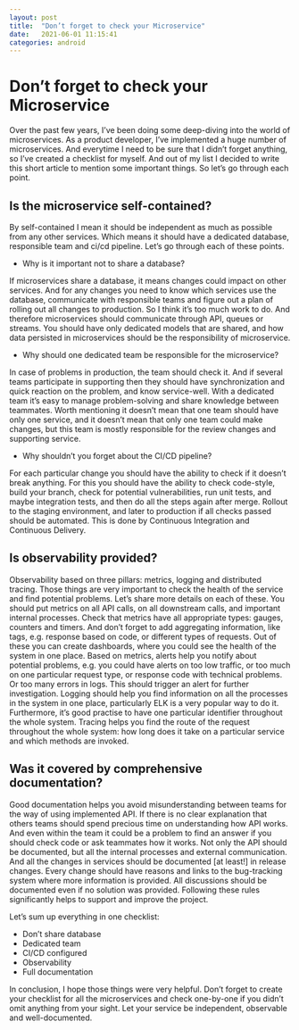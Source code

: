 ```yaml
---
layout: post
title:  "Don’t forget to check your Microservice"
date:   2021-06-01 11:15:41
categories: android
---
```

# Don’t forget to check your Microservice

Over the past few years, I’ve been doing some deep-diving into the world of microservices. As a product developer, I’ve implemented a huge number of microservices. And everytime I need to be sure that I didn’t forget anything, so I’ve created a checklist for myself. And out of my list I decided to write this short article to mention some important things. So let’s go through each point.

## Is the microservice self-contained?

By self-contained I mean it should be independent as much as possible from any other services. Which means it should have a dedicated database, responsible team and ci/cd pipeline. Let’s go through each of these points.
* Why is it important not to share a database?

If microservices share a database, it means changes could impact on other services. And for any changes you need to know which services use the database, communicate with responsible teams and figure out a plan of rolling out all changes to production. So I think it’s too much work to do. And therefore microservices should communicate through API, queues or streams. You should have only dedicated models that are shared, and how data persisted in microservices should be the responsibility of microservice.
* Why should one dedicated team be responsible for the microservice?

In case of problems in production, the team should check it. And if several teams participate in supporting then they should have synchronization and quick reaction on the problem, and know service-well. With a dedicated team it’s easy to manage problem-solving and share knowledge between teammates. Worth mentioning it doesn’t mean that one team should have only one service, and it doesn’t mean that only one team could make changes, but this team is mostly responsible for the review changes and supporting service.
* Why shouldn’t you forget about the CI/CD pipeline?

For each particular change you should have the ability to check if it doesn’t break anything. For this you should have the ability to check code-style, build your branch, check for potential vulnerabilities, run unit tests, and maybe integration tests, and then do all the steps again after merge. Rollout to the staging environment, and later to production if all checks passed should be automated. This is done by Continuous Integration and Continuous Delivery.

## Is observability provided?

Observability based on three pillars: metrics, logging and distributed tracing. Those things are very important to check the health of the service and find potential problems. Let’s share more details on each of these.
You should put metrics on all API calls, on all downstream calls, and important internal processes. Check that metrics have all appropriate types: gauges, counters and timers. And don’t forget to add aggregating information, like tags, e.g. response based on code, or different types of requests. Out of these you can create dashboards, where you could see the health of the system in one place.
Based on metrics, alerts help you notify about potential problems, e.g. you could have alerts on too low traffic, or too much on one particular request type, or response code with technical problems. Or too many errors in logs. This should trigger an alert for further investigation.
Logging should help you find information on all the processes in the system in one place, particularly ELK is a very popular way to do it. Furthermore, it’s good practise to have one particular identifier throughout the whole system.
Tracing helps you find the route of the request throughout the whole system: how long does it take on a particular service and which methods are invoked.

## Was it covered by comprehensive documentation?

Good documentation helps you avoid misunderstanding between teams for the way of using implemented API. If there is no clear explanation that others teams should spend precious time on understanding how API works. And even within the team it could be a problem to find an answer if you should check code or ask teammates how it works.
Not only the API should be documented, but all the internal processes and external communication. And all the changes in services should be documented [at least!] in release changes. Every change should have reasons and links to the bug-tracking system where more information is provided.
All discussions should be documented even if no solution was provided. Following these rules significantly helps to support and improve the project.

Let’s sum up everything in one checklist:
* Don’t share database
* Dedicated team
* CI/CD configured
* Observability
* Full documentation

In conclusion, I hope those things were very helpful. Don’t forget to create your checklist for all the microservices and check one-by-one if you didn’t omit anything from your sight. Let your service be independent, observable and well-documented.